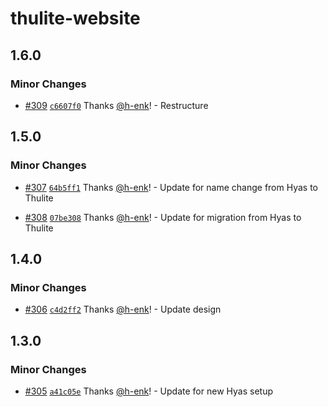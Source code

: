 # thulite-website

## 1.6.0

### Minor Changes

- [#309](https://github.com/thuliteio/thulite.io/pull/309) [`c6607f0`](https://github.com/thuliteio/thulite.io/commit/c6607f0997718635c9def47c82c3d30c5b971f89) Thanks [@h-enk](https://github.com/h-enk)! - Restructure

## 1.5.0

### Minor Changes

- [#307](https://github.com/thuliteio/thulite.io/pull/307) [`64b5ff1`](https://github.com/thuliteio/thulite.io/commit/64b5ff1f4341d53684cadde602c9964f257cb13c) Thanks [@h-enk](https://github.com/h-enk)! - Update for name change from Hyas to Thulite

- [#308](https://github.com/thuliteio/thulite.io/pull/308) [`07be308`](https://github.com/thuliteio/thulite.io/commit/07be308d5a2ab6e1c663f8edb29cff47414800be) Thanks [@h-enk](https://github.com/h-enk)! - Update for migration from Hyas to Thulite

## 1.4.0

### Minor Changes

- [#306](https://github.com/thuliteio/thulite.io/pull/306) [`c4d2ff2`](https://github.com/thuliteio/thulite.io/commit/c4d2ff29a4efa16064b8f99b010b6db6132ae9a5) Thanks [@h-enk](https://github.com/h-enk)! - Update design

## 1.3.0

### Minor Changes

- [#305](https://github.com/thuliteio/thulite.io/pull/305) [`a41c05e`](https://github.com/thuliteio/thulite.io/commit/a41c05e72c7e3f99e65562ba2e9210e4cf3a1979) Thanks [@h-enk](https://github.com/h-enk)! - Update for new Hyas setup
